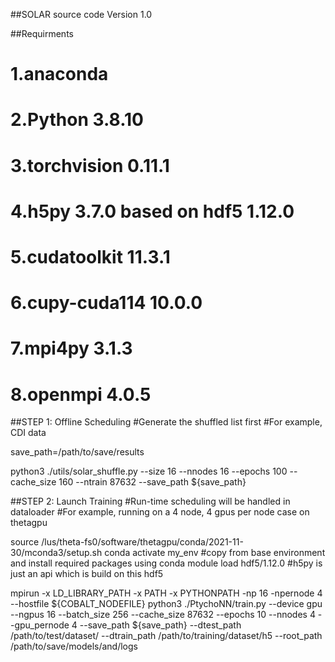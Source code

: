 ##SOLAR source code Version 1.0

##Requirments
# 1.anaconda
# 2.Python 3.8.10
# 3.torchvision 0.11.1
# 4.h5py 3.7.0 based on hdf5 1.12.0
# 5.cudatoolkit 11.3.1
# 6.cupy-cuda114 10.0.0
# 7.mpi4py 3.1.3
# 8.openmpi 4.0.5

##STEP 1: Offline Scheduling
#Generate the shuffled list first
#For example, CDI data

save_path=/path/to/save/results

python3 ./utils/solar_shuffle.py --size 16 --nnodes 16 --epochs 100 --cache_size 160 --ntrain 87632 --save_path ${save_path}

##STEP 2: Launch Training
#Run-time scheduling will be handled in dataloader
#For example, running on a 4 node, 4 gpus per node case on thetagpu

source /lus/theta-fs0/software/thetagpu/conda/2021-11-30/mconda3/setup.sh
conda activate my_env #copy from base environment and install required packages using conda
module load hdf5/1.12.0 #h5py is just an api which is build on this hdf5

mpirun -x LD_LIBRARY_PATH -x PATH -x PYTHONPATH -np 16 -npernode 4 --hostfile ${COBALT_NODEFILE} python3 ./PtychoNN/train.py --device gpu --ngpus 16 --batch_size 256 --cache_size 87632 --epochs 10 --nnodes 4 --gpu_pernode 4 --save_path ${save_path} --dtest_path /path/to/test/dataset/ --dtrain_path /path/to/training/dataset/h5 --root_path /path/to/save/models/and/logs